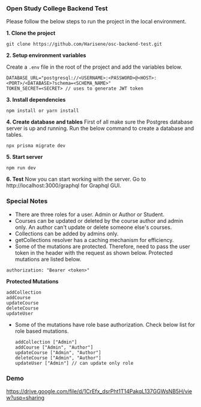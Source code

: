 ### Open Study College Backend Test

Please follow the below steps to run the project in the local environment.

**1. Clone the project**

```
git clone https://github.com/Harisene/osc-backend-test.git
```

**2. Setup environment variables**

Create a `.env` file in the root of the project and add the variables below.

```
DATABASE_URL="postgresql://<USERNAME>:<PASSWORD>@<HOST>:<PORT>/<DATABASE>?schema=<SCHEMA_NAME>"
TOKEN_SECRET=<SECRET> // uses to generate JWT token
```

**3. Install dependencies**

```
npm install or yarn install
```

**4. Create database and tables**
First of all make sure the Postgres database server is up and running. Run the below command to create a database and tables.

```
npx prisma migrate dev
```

**5. Start server**

```
npm run dev
```

**6. Test**
Now you can start working with the server. Go to http://localhost:3000/graphql for Graphql GUI.

### Special Notes

- There are three roles for a user. Admin or Author or Student.
- Courses can be updated or deleted by the course author and admin only. An author  can't update or delete someone else's courses.
- Collections can be added by admins only.
- getCollections resolver has a caching mechanism for efficiency.
- Some of the mutations are protected. Therefore, need to pass the user token in the header with the request as shown below. Protected mutations are listed below.

```
authorization: "Bearer <token>"
```

**Protected Mutations**

    addCollection
    addCourse
    updateCourse
    deleteCourse
    updateUser

- Some of the mutations have role base authorization. Check below list for role based mutations.

      addCollection ["Admin"]
      addCourse ["Admin", "Author"]
      updateCourse ["Admin", "Author"]
      deleteCourse ["Admin", "Author"]
      updateUser ["Admin"] // can update only role

### Demo

https://drive.google.com/file/d/1CrEfx_dsrPht1T14PakqL137GGWsNB5H/view?usp=sharing
